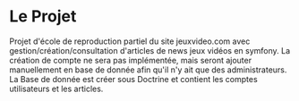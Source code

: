 # Le Projet

Projet d'école de reproduction partiel du site jeuxvideo.com avec gestion/création/consultation d'articles de news jeux vidéos en symfony.
La création de compte ne sera pas implémentée, mais seront ajouter manuellement en base de donnée afin qu'il n'y ait que des administrateurs.
La Base de donnée est créer sous Doctrine et contient les comptes utilisateurs et les articles.
